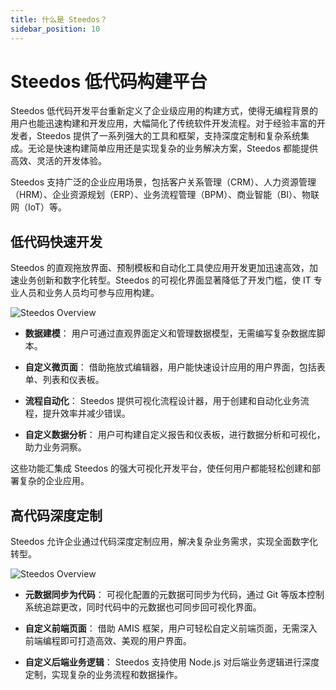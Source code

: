 ```yaml
---
title: 什么是 Steedos？ 
sidebar_position: 10
---
```


# Steedos 低代码构建平台

Steedos 低代码开发平台重新定义了企业级应用的构建方式，使得无编程背景的用户也能迅速构建和开发应用，大幅简化了传统软件开发流程。对于经验丰富的开发者，Steedos 提供了一系列强大的工具和框架，支持深度定制和复杂系统集成。无论是快速构建简单应用还是实现复杂的业务解决方案，Steedos 都能提供高效、灵活的开发体验。

Steedos 支持广泛的企业应用场景，包括客户关系管理（CRM）、人力资源管理（HRM）、企业资源规划（ERP）、业务流程管理（BPM）、商业智能（BI）、物联网（IoT）等。

## 低代码快速开发

Steedos 的直观拖放界面、预制模板和自动化工具使应用开发更加迅速高效，加速业务创新和数字化转型。Steedos 的可视化界面显著降低了开发门槛，使 IT 专业人员和业务人员均可参与应用构建。

![Steedos Overview](/img/platform/page-builder.png)

- **数据建模**：
  用户可通过直观界面定义和管理数据模型，无需编写复杂数据库脚本。

- **自定义微页面**：
  借助拖放式编辑器，用户能快速设计应用的用户界面，包括表单、列表和仪表板。

- **流程自动化**：
  Steedos 提供可视化流程设计器，用于创建和自动化业务流程，提升效率并减少错误。

- **自定义数据分析**：
  用户可构建自定义报告和仪表板，进行数据分析和可视化，助力业务洞察。

这些功能汇集成 Steedos 的强大可视化开发平台，使任何用户都能轻松创建和部署复杂的企业应用。

## 高代码深度定制

Steedos 允许企业通过代码深度定制应用，解决复杂业务需求，实现全面数字化转型。

![Steedos Overview](/img/platform/steedos-dx.png)

- **元数据同步为代码**：
  可视化配置的元数据可同步为代码，通过 Git 等版本控制系统追踪更改，同时代码中的元数据也可同步回可视化界面。

- **自定义前端页面**：
  借助 AMIS 框架，用户可轻松自定义前端页面，无需深入前端编程即可打造高效、美观的用户界面。

- **自定义后端业务逻辑**：
  Steedos 支持使用 Node.js 对后端业务逻辑进行深度定制，实现复杂的业务流程和数据操作。
